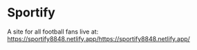 # Sportify
A site for all football fans
live at: https://sportify8848.netlify.app/https://sportify8848.netlify.app/
